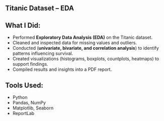 ## Titanic Dataset – EDA

## What I Did:

* Performed **Exploratory Data Analysis (EDA)** on the Titanic dataset.
* Cleaned and inspected data for missing values and outliers.
* Conducted (**univariate, bivariate, and correlation analysis**) to identify patterns influencing survival.
* Created visualizations (histograms, boxplots, countplots, heatmaps) to support findings.
* Compiled results and insights into a PDF report.

## Tools Used:

* Python
* Pandas, NumPy
* Matplotlib, Seaborn
* ReportLab



